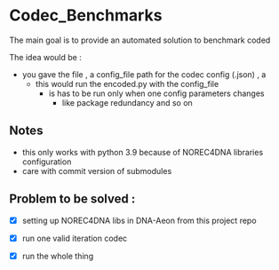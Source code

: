 # Codec_Benchmarks

The main goal is to provide an automated solution to benchmark coded

The idea would be :
- you gave the file , a config_file path for the codec config (.json) , a  
    - this would run the encoded.py with the config_file 
        - is has to be run only when one config parameters changes
            - like package redundancy and so on

## Notes
- this only works with python 3.9 because of NOREC4DNA libraries configuration
- care with commit version of submodules 


## Problem to be solved :

- [x] setting up NOREC4DNA libs in DNA-Aeon from this project repo
- [x] run one valid iteration codec
- [x] run the whole thing 

